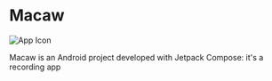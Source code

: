 # Macaw

![App Icon]("https://github.com/davidmarinangeli/Macaw/blob/master/app/src/main/res/drawable/icon.png?raw=true")

Macaw is an Android project developed with Jetpack Compose: it's a recording app
